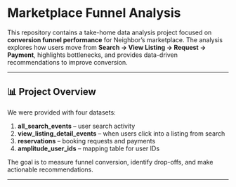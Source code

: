# Marketplace Funnel Analysis

This repository contains a take-home data analysis project focused on **conversion funnel performance** for Neighbor’s marketplace. The analysis explores how users move from **Search → View Listing → Request → Payment**, highlights bottlenecks, and provides data-driven recommendations to improve conversion.

---

## 📊 Project Overview

We were provided with four datasets:

1. **all_search_events** – user search activity  
2. **view_listing_detail_events** – when users click into a listing from search  
3. **reservations** – booking requests and payments  
4. **amplitude_user_ids** – mapping table for user IDs  

The goal is to measure funnel conversion, identify drop-offs, and make actionable recommendations.

---
